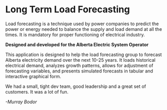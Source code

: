 Long Term Load Forecasting
==========================

Load forecasting is a technique used by power companies to predict the power or energy needed to balance the supply and load demand at all the times. It is mandatory for proper functioning of electrical industry.

**Designed and developed for the Alberta Electric System Operator**

This application is designed to help the load forecasting group to forecast Alberta electricity demand over the next 10-25 years.
It loads historical electrical demand, analyzes growth patterns, allows for adjustment of forecasting variables, and presents simulated forecasts in tabular and interactive graphical form.

We had a small, tight dev team, good leadership and a great set of customers. It was a lot of fun.


*-Murray Bodor*

